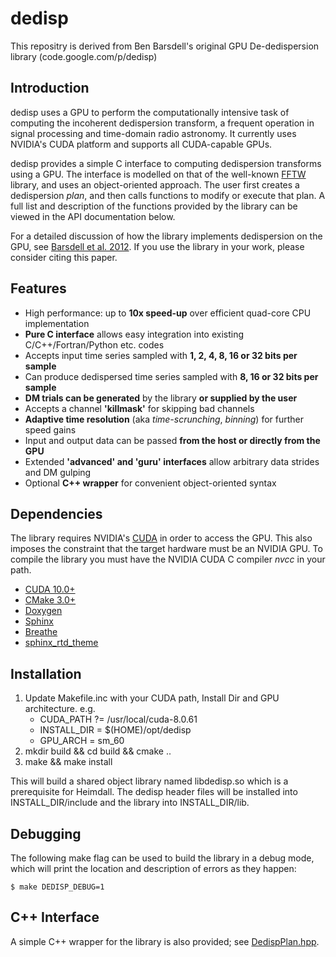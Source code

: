# dedisp

This repositry is derived from Ben Barsdell's original GPU De-dedispersion library (code.google.com/p/dedisp)

## Introduction

dedisp uses a GPU to perform the computationally intensive task of computing the incoherent dedispersion transform, a frequent operation in signal processing and time-domain radio astronomy. It currently uses NVIDIA's CUDA platform and supports all CUDA-capable GPUs.

dedisp provides a simple C interface to computing dedispersion transforms using a GPU. The interface is modelled on that of the well-known [FFTW](http://www.fftw.org/) library, and uses an object-oriented approach. The user first creates a dedispersion _plan_, and then calls functions to modify or execute that plan. A full list and description of the functions provided by the library can be viewed in the API documentation below.

For a detailed discussion of how the library implements dedispersion on the GPU, see [Barsdell et al. 2012](https://ui.adsabs.harvard.edu/abs/2012MNRAS.422..379B). If you use the library in your work, please consider citing this paper.

## Features

* High performance: up to **10x speed-up** over efficient quad-core CPU implementation
* **Pure C interface** allows easy integration into existing C/C++/Fortran/Python etc. codes
* Accepts input time series sampled with **1, 2, 4, 8, 16 or 32 bits per sample**
* Can produce dedispersed time series sampled with **8, 16 or 32 bits per sample**
* **DM trials can be generated** by the library **or supplied by the user**
* Accepts a channel **'killmask'** for skipping bad channels
* **Adaptive time resolution** (aka _time-scrunching_, _binning_) for further speed gains
* Input and output data can be passed **from the host or directly from the GPU**
* Extended **'advanced' and 'guru' interfaces** allow arbitrary data strides and DM gulping
* Optional **C++ wrapper** for convenient object-oriented syntax

## Dependencies

The library requires NVIDIA's [CUDA](http://www.nvidia.com/object/cuda_home_new.html) in order to access the GPU. This also imposes the constraint that the target hardware must be an NVIDIA GPU. To compile the library you must have the NVIDIA CUDA C compiler _nvcc_ in your path.

* [CUDA 10.0+](https://developer.nvidia.com/cuda-toolkit-archive)
* [CMake 3.0+](https://cmake.org/download/)
* [Doxygen](http://www.doxygen.nl/download.html)
* [Sphinx](https://www.sphinx-doc.org/en/master/usage/installation.html)
* [Breathe](https://pypi.org/project/breathe/)
* [sphinx_rtd_theme](https://sphinx-rtd-theme.readthedocs.io/en/stable/)

## Installation

1. Update Makefile.inc with your CUDA path, Install Dir and GPU architecture. e.g.
    * CUDA_PATH ?= /usr/local/cuda-8.0.61
    * INSTALL_DIR = $(HOME)/opt/dedisp
    * GPU_ARCH = sm_60
2. mkdir build && cd build && cmake ..
3. make && make install

This will build a shared object library named libdedisp.so which is a prerequisite for Heimdall. The dedisp header files will be installed into INSTALL_DIR/include and the library into INSTALL_DIR/lib.

## Debugging

The following make flag can be used to build the library in a
debug mode, which will print the location and description of errors as
they happen:

`$ make DEDISP_DEBUG=1`

## C++ Interface

A simple C++ wrapper for the library is also provided; see [DedispPlan.hpp](http://code.google.com/p/dedisp/source/browse/trunk/src/DedispPlan.hpp).
